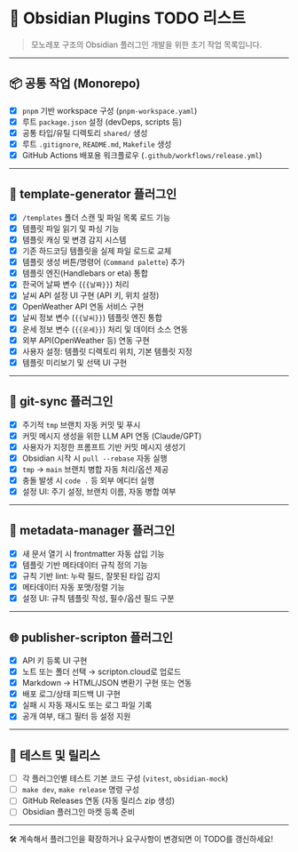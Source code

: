 # 🧩 Obsidian Plugins TODO 리스트

> 모노레포 구조의 Obsidian 플러그인 개발을 위한 초기 작업 목록입니다.

---

## 📦 공통 작업 (Monorepo)

- [x] `pnpm` 기반 workspace 구성 (`pnpm-workspace.yaml`)
- [x] 루트 `package.json` 설정 (devDeps, scripts 등)
- [x] 공통 타입/유틸 디렉토리 `shared/` 생성
- [x] 루트 `.gitignore`, `README.md`, `Makefile` 생성
- [x] GitHub Actions 배포용 워크플로우 (`.github/workflows/release.yml`)

---

## 📄 template-generator 플러그인

- [x] `/templates` 폴더 스캔 및 파일 목록 로드 기능
- [x] 템플릿 파일 읽기 및 파싱 기능 
- [x] 템플릿 캐싱 및 변경 감지 시스템
- [x] 기존 하드코딩 템플릿을 실제 파일 로드로 교체
- [x] 템플릿 생성 버튼/명령어 (`Command palette`) 추가
- [x] 템플릿 엔진(Handlebars or eta) 통합
- [x] 한국어 날짜 변수 (`{{날짜}}`) 처리
- [x] 날씨 API 설정 UI 구현 (API 키, 위치 설정)
- [x] OpenWeather API 연동 서비스 구현
- [x] 날씨 정보 변수 (`{{날씨}}`) 템플릿 엔진 통합
- [x] 운세 정보 변수 (`{{운세}}`) 처리 및 데이터 소스 연동
- [x] 외부 API(OpenWeather 등) 연동 구현
- [x] 사용자 설정: 템플릿 디렉토리 위치, 기본 템플릿 지정
- [x] 템플릿 미리보기 및 선택 UI 구현

---

## 🔄 git-sync 플러그인

- [x] 주기적 `tmp` 브랜치 자동 커밋 및 푸시
- [x] 커밋 메시지 생성을 위한 LLM API 연동 (Claude/GPT)
- [x] 사용자가 지정한 프롬프트 기반 커밋 메시지 생성기
- [x] Obsidian 시작 시 `pull --rebase` 자동 실행
- [x] `tmp` → `main` 브랜치 병합 자동 처리/옵션 제공
- [x] 충돌 발생 시 `code .` 등 외부 에디터 실행
- [x] 설정 UI: 주기 설정, 브랜치 이름, 자동 병합 여부

---

## 🧠 metadata-manager 플러그인

- [x] 새 문서 열기 시 frontmatter 자동 삽입 기능
- [x] 템플릿 기반 메타데이터 규칙 정의 기능
- [x] 규칙 기반 lint: 누락 필드, 잘못된 타입 감지
- [x] 메타데이터 자동 포맷/정렬 기능
- [x] 설정 UI: 규칙 템플릿 작성, 필수/옵션 필드 구분

---

## 🌐 publisher-scripton 플러그인

- [x] API 키 등록 UI 구현
- [x] 노트 또는 폴더 선택 → scripton.cloud로 업로드
- [x] Markdown → HTML/JSON 변환기 구현 또는 연동
- [x] 배포 로그/상태 피드백 UI 구현
- [x] 실패 시 자동 재시도 또는 로그 파일 기록
- [x] 공개 여부, 태그 필터 등 설정 지원

---

## 🧪 테스트 및 릴리스

- [ ] 각 플러그인별 테스트 기본 코드 구성 (`vitest`, `obsidian-mock`)
- [ ] `make dev`, `make release` 명령 구성
- [ ] GitHub Releases 연동 (자동 릴리스 zip 생성)
- [ ] Obsidian 플러그인 마켓 등록 준비

---

🛠️ 계속해서 플러그인을 확장하거나 요구사항이 변경되면 이 TODO를 갱신하세요!
